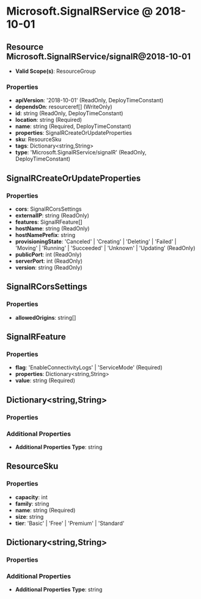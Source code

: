 # Microsoft.SignalRService @ 2018-10-01

## Resource Microsoft.SignalRService/signalR@2018-10-01
* **Valid Scope(s)**: ResourceGroup
### Properties
* **apiVersion**: '2018-10-01' (ReadOnly, DeployTimeConstant)
* **dependsOn**: resourceref[] (WriteOnly)
* **id**: string (ReadOnly, DeployTimeConstant)
* **location**: string (Required)
* **name**: string (Required, DeployTimeConstant)
* **properties**: SignalRCreateOrUpdateProperties
* **sku**: ResourceSku
* **tags**: Dictionary<string,String>
* **type**: 'Microsoft.SignalRService/signalR' (ReadOnly, DeployTimeConstant)

## SignalRCreateOrUpdateProperties
### Properties
* **cors**: SignalRCorsSettings
* **externalIP**: string (ReadOnly)
* **features**: SignalRFeature[]
* **hostName**: string (ReadOnly)
* **hostNamePrefix**: string
* **provisioningState**: 'Canceled' | 'Creating' | 'Deleting' | 'Failed' | 'Moving' | 'Running' | 'Succeeded' | 'Unknown' | 'Updating' (ReadOnly)
* **publicPort**: int (ReadOnly)
* **serverPort**: int (ReadOnly)
* **version**: string (ReadOnly)

## SignalRCorsSettings
### Properties
* **allowedOrigins**: string[]

## SignalRFeature
### Properties
* **flag**: 'EnableConnectivityLogs' | 'ServiceMode' (Required)
* **properties**: Dictionary<string,String>
* **value**: string (Required)

## Dictionary<string,String>
### Properties
### Additional Properties
* **Additional Properties Type**: string

## ResourceSku
### Properties
* **capacity**: int
* **family**: string
* **name**: string (Required)
* **size**: string
* **tier**: 'Basic' | 'Free' | 'Premium' | 'Standard'

## Dictionary<string,String>
### Properties
### Additional Properties
* **Additional Properties Type**: string

